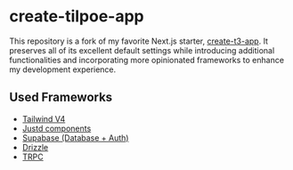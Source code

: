 # create-tilpoe-app

This repository is a fork of my favorite Next.js starter, <a href="https://github.com/t3-oss/create-t3-app">create-t3-app</a>. It preserves all of its excellent default settings while introducing additional functionalities and incorporating more opinionated frameworks to enhance my development experience.

## Used Frameworks

- <a href="https://tailwindcss.com/docs/v4-beta">Tailwind V4</a>
- <a href="https://getjustd.com/docs/2.x/components/buttons/button">Justd components</a>
- <a href="https://supabase.com/">Supabase (Database + Auth)
- <a href="https://orm.drizzle.team/docs/overview">Drizzle
- <a href="https://trpc.io/docs">TRPC</a>
